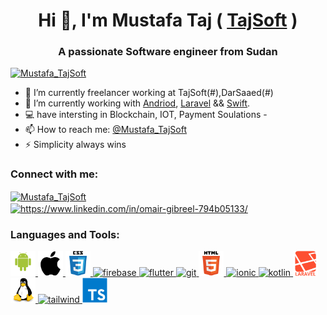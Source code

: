 <!--
**MustafaTaj/MustafaTaj** is a ✨ _special_ ✨ repository because its `README.md` (this file) appears on your GitHub profile.

Here are some ideas to get you started:

- 🔭 I’m currently working on ...
- 🌱 I’m currently learning ...
- 👯 I’m looking to collaborate on ...
- 🤔 I’m looking for help with ...
- 💬 Ask me about ...
- 📫 How to reach me: ...
- 😄 Pronouns: ...
- ⚡ Fun fact: ...
-->


<!--
### Hi there I'm Mustafa Taj ( TajSoft )  👋

- 🔭 I’m currently working on [TNC](#)
- 🌱 I’m currently working with [Andriod](https://www.android.com/), [Laravel](https://laravel.com/) && [Swift](https://developer.apple.com/swift/).
- 💻 I love building side projects -
- 📫 How to reach me: [@Mustafa_TajSoft](https://twitter.com/Mustafa_TajSoft)
- ⚡ Simplicity always wins

<img src="https://github-readme-stats.vercel.app/api?username=MustafaTaj&&show_icons=true&title_color=ffffff&icon_color=4c51bf&text_color=daf7dc&bg_color=1a202c">
-->

<h1 align="center">Hi 👋, I'm Mustafa Taj ( <a href="https://www.tajsoft.net/" target="blank">TajSoft</a> )</h1>
<h3 align="center">A passionate Software engineer from Sudan</h3>



<p align="left"> <a href="https://twitter.com/Mustafa_TajSoft" target="blank"><img src="https://img.shields.io/twitter/follow/Mustafa_TajSoft?logo=twitter&style=for-the-badge" alt="Mustafa_TajSoft" /></a> </p>

- 🔭 I’m currently freelancer working at TajSoft(#),DarSaaed(#)
- 🌱 I’m currently working with [Andriod](https://www.android.com/), [Laravel](https://laravel.com/) && [Swift](https://developer.apple.com/swift/).
- 💻 have intersting in Blockchain, IOT, Payment Soulations -
- 📫 How to reach me: [@Mustafa_TajSoft](https://twitter.com/Mustafa_TajSoft)
- ⚡ Simplicity always wins

<h3 align="left">Connect with me:</h3>
<p align="left">
<a href="https://twitter.com/Mustafa_TajSoft" target="blank"><img align="center" src="https://cdn.jsdelivr.net/npm/simple-icons@3.0.1/icons/twitter.svg" alt="Mustafa_TajSoft" height="30" width="40" /></a>
<a href="https://www.linkedin.com/in/mustafatajelsir/" target="blank"><img align="center" src="https://cdn.jsdelivr.net/npm/simple-icons@3.0.1/icons/linkedin.svg" alt="https://www.linkedin.com/in/omair-gibreel-794b05133/" height="30" width="40" /></a>
</p>

<h3 align="left">Languages and Tools:</h3>
<p align="left"> <a href="https://developer.android.com" target="_blank"> <img src="https://raw.githubusercontent.com/devicons/devicon/master/icons/android/android-original-wordmark.svg" alt="android" width="40" height="40"/> </a>
  <a href="https://developer.apple.com/swift/" target="_blank"> <img src="https://raw.githubusercontent.com/devicons/devicon/master/icons/apple/apple-original.svg" alt="android" width="40" height="40"/> </a>
  <a href="https://www.w3schools.com/css/" target="_blank"> <img src="https://raw.githubusercontent.com/devicons/devicon/master/icons/css3/css3-original-wordmark.svg" alt="css3" width="40" height="40"/> </a>
 <a href="https://firebase.google.com/" target="_blank"> <img src="https://www.vectorlogo.zone/logos/firebase/firebase-icon.svg" alt="firebase" width="40" height="40"/> </a> <a href="https://flutter.dev" target="_blank"> <img src="https://www.vectorlogo.zone/logos/flutterio/flutterio-icon.svg" alt="flutter" width="40" height="40"/> </a> <a href="https://git-scm.com/" target="_blank"> <img src="https://www.vectorlogo.zone/logos/git-scm/git-scm-icon.svg" alt="git" width="40" height="40"/> </a> <a href="https://www.w3.org/html/" target="_blank"> <img src="https://raw.githubusercontent.com/devicons/devicon/master/icons/html5/html5-original-wordmark.svg" alt="html5" width="40" height="40"/> </a> <a href="https://ionicframework.com" target="_blank"> <img src="https://upload.wikimedia.org/wikipedia/commons/d/d1/Ionic_Logo.svg" alt="ionic" width="40" height="40"/> </a> <a href="https://kotlinlang.org" target="_blank"> <img src="https://www.vectorlogo.zone/logos/kotlinlang/kotlinlang-icon.svg" alt="kotlin" width="40" height="40"/> </a> <a href="https://laravel.com/" target="_blank"> <img src="https://raw.githubusercontent.com/devicons/devicon/master/icons/laravel/laravel-plain-wordmark.svg" alt="laravel" width="40" height="40"/> </a> <a href="https://www.linux.org/" target="_blank"> <img src="https://raw.githubusercontent.com/devicons/devicon/master/icons/linux/linux-original.svg" alt="linux" width="40" height="40"/> </a> <a href="https://tailwindcss.com/" target="_blank"> <img src="https://www.vectorlogo.zone/logos/tailwindcss/tailwindcss-icon.svg" alt="tailwind" width="40" height="40"/> </a> <a href="https://www.typescriptlang.org/" target="_blank"> <img src="https://raw.githubusercontent.com/devicons/devicon/master/icons/typescript/typescript-original.svg" alt="typescript" width="40" height="40"/> </a> </p>


